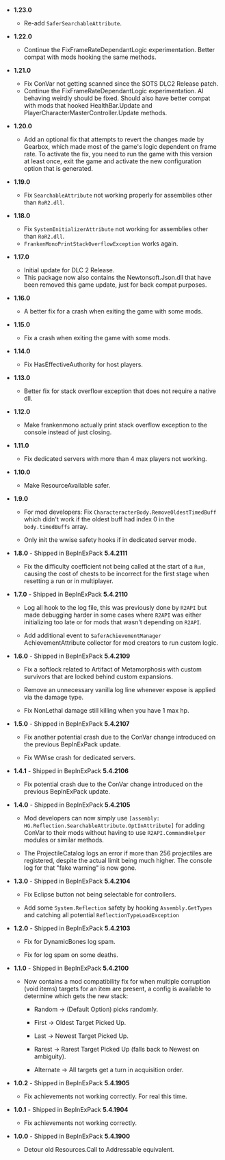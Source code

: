 -   **1.23.0**

    -   Re-add `SaferSearchableAttribute`.

-   **1.22.0**

    -   Continue the FixFrameRateDependantLogic experimentation. Better compat with mods hooking the same methods.

-   **1.21.0**

    -   Fix ConVar not getting scanned since the SOTS DLC2 Release patch.
    -   Continue the FixFrameRateDependantLogic experimentation. AI behaving weirdly should be fixed. Should also have better compat with mods that hooked HealthBar.Update and PlayerCharacterMasterController.Update methods.

-   **1.20.0**

    -   Add an optional fix that attempts to revert the changes made by Gearbox, which made most of the game's logic dependent on frame rate. To activate the fix, you need to run the game with this version at least once, exit the game and activate the new configuration option that is generated.

-   **1.19.0**

    -   Fix `SearchableAttribute` not working properly for assemblies other than `RoR2.dll`.

-   **1.18.0**

    -   Fix `SystemInitializerAttribute` not working for assemblies other than `RoR2.dll`.
    -   `FrankenMonoPrintStackOverflowException` works again.

-   **1.17.0**

    -   Initial update for DLC 2 Release.
	-   This package now also contains the Newtonsoft.Json.dll that have been removed this game update, just for back compat purposes.

-   **1.16.0**

    -   A better fix for a crash when exiting the game with some mods.

-   **1.15.0**

    -   Fix a crash when exiting the game with some mods.

-   **1.14.0**

    -   Fix HasEffectiveAuthority for host players.

-   **1.13.0**

    -   Better fix for stack overflow exception that does not require a native dll.

-   **1.12.0**

    -   Make frankenmono actually print stack overflow exception to the console instead of just closing.

-   **1.11.0**

    -   Fix dedicated servers with more than 4 max players not working.

-   **1.10.0**

    -   Make ResourceAvailable safer.

-   **1.9.0**

    -   For mod developers: Fix `CharacteracterBody.RemoveOldestTimedBuff` which didn't work if the oldest buff had index 0 in the `body.timedBuffs` array.

    -   Only init the wwise safety hooks if in dedicated server mode.

-   **1.8.0** - Shipped in BepInExPack **5.4.2111**

    -   Fix the difficulty coefficient not being called at the start of a `Run`, causing the cost of chests to be incorrect for the first stage when resetting a run or in multiplayer.

-   **1.7.0** - Shipped in BepInExPack **5.4.2110**

    -   Log all hook to the log file, this was previously done by `R2API` but made debugging harder in some cases where `R2API` was either initializing too late or for mods that wasn't depending on `R2API`.
    
    -   Add additional event to `SaferAchievementManager` AchievementAttribute collector for mod creators to run custom logic.

-   **1.6.0** - Shipped in BepInExPack **5.4.2109**

    -   Fix a softlock related to Artifact of Metamorphosis with custom survivors that are locked behind custom expansions.
    
    -   Remove an unnecessary vanilla log line whenever expose is applied via the damage type.
    
    -   Fix NonLethal damage still killing when you have 1 max hp.
        
-   **1.5.0** - Shipped in BepInExPack **5.4.2107**

    -   Fix another potential crash due to the ConVar change introduced on the previous BepInExPack update.
    
    -   Fix WWise crash for dedicated servers.

-   **1.4.1** - Shipped in BepInExPack **5.4.2106**

    -   Fix potential crash due to the ConVar change introduced on the previous BepInExPack update.

-   **1.4.0** - Shipped in BepInExPack **5.4.2105**

    -   Mod developers can now simply use `[assembly: HG.Reflection.SearchableAttribute.OptInAttribute]` for adding ConVar to their mods without having to use `R2API.CommandHelper` modules or similar methods.
    
    -   The ProjectileCatalog logs an error if more than 256 projectiles are registered, despite the actual limit being much higher. The console log for that "fake warning" is now gone.

-   **1.3.0** - Shipped in BepInExPack **5.4.2104**

    -   Fix Eclipse button not being selectable for controllers.
    
    -   Add some `System.Reflection` safety by hooking `Assembly.GetTypes` and catching all potential `ReflectionTypeLoadException`

-   **1.2.0** - Shipped in BepInExPack **5.4.2103**

    -   Fix for DynamicBones log spam.
    
    -   Fix for log spam on some deaths.
        
-   **1.1.0** - Shipped in BepInExPack **5.4.2100**

    -   Now contains a mod compatibility fix for when multiple corruption (void items) targets for an item are present, a config is available to determine which gets the new stack:
    
        -   Random -> (Default Option) picks randomly.
        
        -   First -> Oldest Target Picked Up.
        
        -   Last -> Newest Target Picked Up.
        
        -   Rarest -> Rarest Target Picked Up (falls back to Newest on ambiguity).
        
        -   Alternate -> All targets get a turn in acquisition order.

-   **1.0.2** - Shipped in BepInExPack **5.4.1905**

    -   Fix achievements not working correctly. For real this time.

-   **1.0.1** - Shipped in BepInExPack **5.4.1904**

    -   Fix achievements not working correctly.

-   **1.0.0** - Shipped in BepInExPack **5.4.1900**

    -   Detour old Resources.Call to Addressable equivalent.
